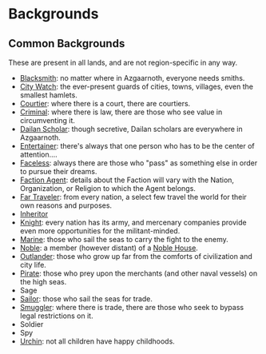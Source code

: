 # Backgrounds

## Common Backgrounds
These are present in all lands, and are not region-specific in any way.

* [Blacksmith](Blacksmith.md): no matter where in Azgaarnoth, everyone needs smiths.
* [City Watch](CityWatch.md): the ever-present guards of cities, towns, villages, even the smallest hamlets.
* [Courtier](Courtier.md): where there is a court, there are courtiers.
* [Criminal](Criminal.md): where there is law, there are those who see value in circumventing it.
* [Dailan Scholar](DailanScholar.md): though secretive, Dailan scholars are everywhere in Azgaarnoth.
* [Entertainer](Entertainer.md): there's always that one person who has to be the center of attention....
* [Faceless](Faceless.md): always there are those who "pass" as something else in order to pursue their dreams.
* [Faction Agent](FactionAgent.md): details about the Faction will vary with the Nation, Organization, or Religion to which the Agent belongs.
* [Far Traveler](FarTraveler.md): from every nation, a select few travel the world for their own reasons and purposes.
* [Inheritor](Inheritor.md)
* [Knight](Knight.md): every nation has its army, and mercenary companies provide even more opportunities for the militant-minded.
* [Marine](Marine.md): those who sail the seas to carry the fight to the enemy.
* [Noble](Noble.md): a member (however distant) of a [Noble House](/Organizations/Houses/Houses.md).
* [Outlander](Outlander.md): those who grow up far from the comforts of civilization and city life.
* [Pirate](Pirate.md): those who prey upon the merchants (and other naval vessels) on the high seas.
* Sage
* [Sailor](Sailor.md): those who sail the seas for trade.
* [Smuggler](Smuggler.md): where there is trade, there are those who seek to bypass legal restrictions on it.
* Soldier
* Spy
* [Urchin](Urchin.md): not all children have happy childhoods.
